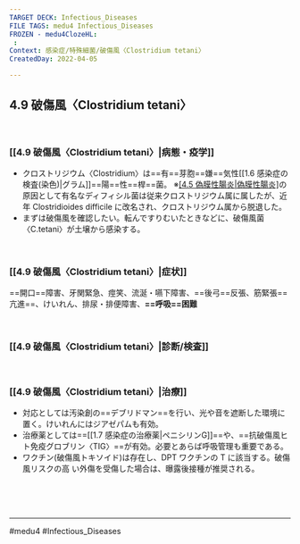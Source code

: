 ```yaml
---
TARGET DECK: Infectious_Diseases
FILE TAGS: medu4 Infectious_Diseases
FROZEN - medu4ClozeHL:
 : 
Context: 感染症/特殊細菌/破傷風〈Clostridium tetani〉
CreatedDay: 2022-04-05

---
```


## 4.9 破傷風〈Clostridium tetani〉

<br>

### [[4.9 破傷風〈Clostridium tetani〉|病態・疫学]]
* クロストリジウム〈Clostridium〉は==有==芽胞==嫌==気性[[1.6 感染症の検査(染色)|グラム]]==陽==性==桿==菌。 
※[[4.5 偽膜性腸炎|偽膜性腸炎]](See『消化管』)の原因として有名なディフィシル菌は従来クロストリジウム属に属したが、近年 Clostridioides difficile に改名され、クロストリジウム属から脱退した。
* まずは破傷風を確認したい。転んですりむいたときなどに、破傷風菌〈C.tetani〉が土壌から感染する。
<!--ID: 1649375532131-->




<br>

### [[4.9 破傷風〈Clostridium tetani〉|症状]]
==開口==障害、牙関緊急、痙笑、流涎・嚥下障害、==後弓==反張、筋緊張==亢進==、けいれん、排尿・排便障害、**==呼吸==困難**
<!--ID: 1649375532138-->


<br>

### [[4.9 破傷風〈Clostridium tetani〉|診断/検査]]


<br>

### [[4.9 破傷風〈Clostridium tetani〉|治療]]
* 対応としては汚染創の==デブリドマン==を行い、光や音を遮断した環境に置く。けいれんにはジアゼパムも有効。
* 治療薬としては==[[1.7 感染症の治療薬|ペニシリンG]]==や、==抗破傷風ヒト免疫グロブリン〈TIG〉==が有効。必要とあらば呼吸管理も重要である。
* ワクチン(破傷風トキソイド)は存在し、DPT ワクチンの T に該当する。破傷風リスクの高 い外傷を受傷した場合は、曝露後接種が推奨される。
<!--ID: 1649375532145-->


<br><br><br>

---
#medu4 #Infectious_Diseases